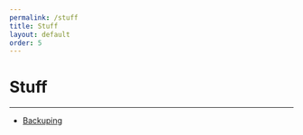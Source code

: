 ```yaml
---
permalink: /stuff
title: Stuff
layout: default
order: 5
---
```

# Stuff

***

<!--- [Factorio/](stuff/fac)
- [Minecraft/](stuff/mc)-->
- [Backuping](stuff/backuping)

